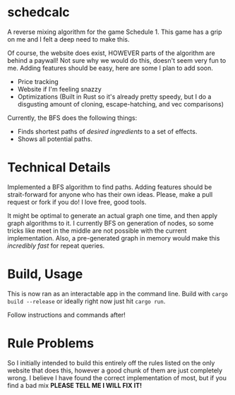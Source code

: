 # schedcalc

A reverse mixing algorithm for the game Schedule 1. This game has a grip on me and I felt a deep need to make this.

Of course, the website does exist, HOWEVER parts of the algorithm are behind a paywall! Not sure why we would do this, doesn't seem very fun to me.
Adding features should be easy, here are some I plan to add soon.

- Price tracking
- Website if I'm feeling snazzy
- Optimizations (Built in Rust so it's already pretty speedy, but I do a disgusting amount of cloning, escape-hatching, and vec comparisons)

Currently, the BFS does the following things:

- Finds shortest paths of *desired ingredients* to a set of effects.
- Shows all potential paths.

# Technical Details

Implemented a BFS algorithm to find paths. Adding features should be strait-forward for anyone who has their own ideas. Please, make a pull request or fork if you do! I love free, good tools.

It might be optimal to generate an actual graph one time, and then apply graph algorithms to it. I currently BFS on generation of nodes, so some tricks like meet in the middle are not possible
with the current implementation. Also, a pre-generated graph in memory would make this *incredibly fast* for repeat queries.

# Build, Usage

This is now ran as an interactable app in the command line.
Build with `cargo build --release` or ideally right now just hit `cargo run`.

Follow instructions and commands after!

# Rule Problems

So I initially intended to build this entirely off the rules listed on the only website that does this, however a good chunk of them are just completely wrong. I believe I have found the correct
implementation of most, but if you find a bad mix **PLEASE TELL ME I WILL FIX IT!**